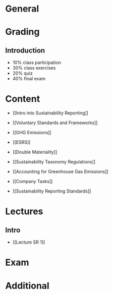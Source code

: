 # General

# Grading
## Introduction
- 10% class participation
- 30% class exercises
- 20% quiz
- 40% final exam
# Content
- [[Intro into Sustainability Reporting]]
- [[Voluntary Standards and Frameworks]]
- [[GHG Emissions]]
- [[ESRS]]
- [[Double Materiality]]
- [[Sustainability Taxonomy Regulations]]
- [[Accounting for Greenhouse Gas Emissions]]

- [[Company Tasks]]
- [[Sustainability Reporting Standards]]
# Lectures
## Intro
- [[Lecture SR 1]]
# Exam

# Additional